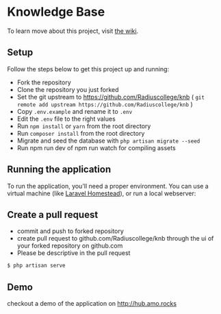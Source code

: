 # Knowledge Base 
To learn move about this project, visit [the wiki](https://github.com/Radiuscollege/knb/wiki).

## Setup
Follow the steps below to get this project up and running:

* Fork the repository
* Clone the repository you just forked
* Set the git upstream to https://github.com/Radiuscollege/knb ( `git remote add upstream https://github.com/Radiuscollege/knb` )
* Copy `.env.example` and rename it to `.env` 
* Edit the `.env` file to the right values
* Run `npm install` or `yarn` from the root directory
* Run `composer install` from the root directory
* Migrate and seed the database with `php artisan migrate --seed`
* Run npm run dev of npm run watch for compiling assets

## Running the application
To run the application, you'll need a proper environment. You can use a virtual machine (like [Laravel Homestead](https://laravel.com/docs/master/homestead)), or run a local webserver:

## Create a pull request
* commit and push to forked repository
* create pull request to github.com/Radiuscollege/knb through the ui of your forked repository on github.com
* Please be descriptive in the pull request

```bash
$ php artisan serve
```

## Demo
checkout a demo of the application on http://hub.amo.rocks
